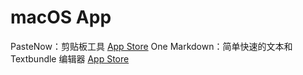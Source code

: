 #  macOS App

PasteNow：剪贴板工具 [App Store](https://apps.apple.com/cn/app/pastenow-%E5%89%AA%E8%B4%B4%E6%9D%BF%E5%B7%A5%E5%85%B7/id1552536109?mt=12)
One Markdown：简单快速的文本和 Textbundle 编辑器 [App Store](https://apps.apple.com/cn/app/one-markdown/id1507139439)
